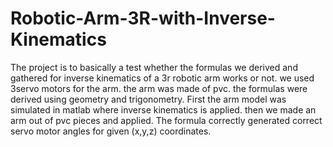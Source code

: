 # Robotic-Arm-3R-with-Inverse-Kinematics

The project is to basically a test whether the formulas we derived and gathered for inverse kinematics of a 3r robotic arm works or not. 
we used 3servo motors for the arm. the arm was made of pvc. 
the formulas were derived using geometry and trigonometry.
First the arm model was simulated in matlab where inverse kinematics is applied. then we made an arm out of pvc pieces and applied. The formula correctly generated correct servo motor angles for given (x,y,z) coordinates.
